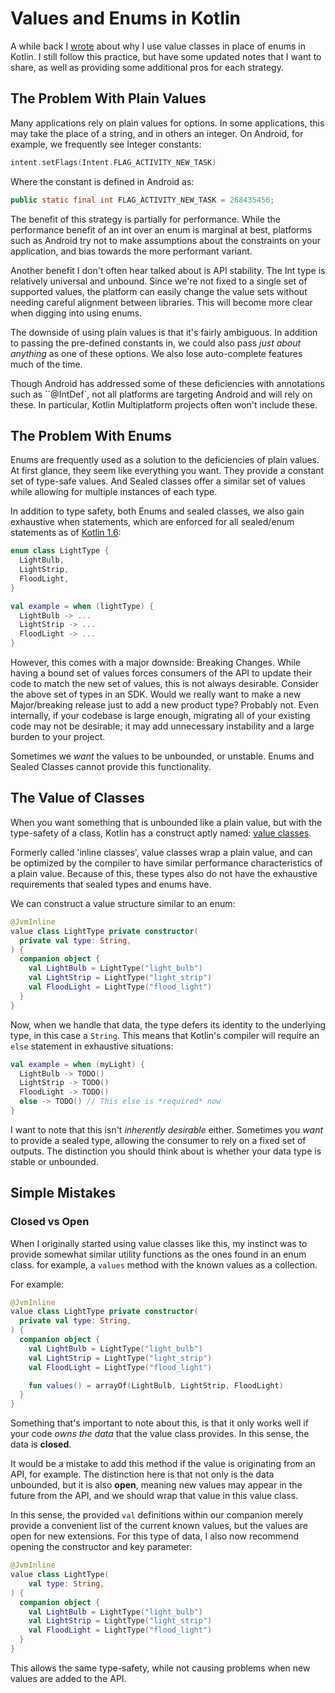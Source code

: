 Values and Enums in Kotlin
==========================

A while back I [wrote][1] about why I use value classes in place of enums in
Kotlin. I still follow this practice, but have some updated notes that
I want to share, as well as providing some additional pros for each strategy.

[1]: https://medium.com/@ReneeVandervelde/values-not-enums-1223f85c7f7

The Problem With Plain Values
-----------------------------

Many applications rely on plain values for options. In some applications,
this may take the place of a string, and in others an integer. On Android,
for example, we frequently see Integer constants:

```kotlin
intent.setFlags(Intent.FLAG_ACTIVITY_NEW_TASK)
```

Where the constant is defined in Android as:

```java
public static final int FLAG_ACTIVITY_NEW_TASK = 268435456;
```

The benefit of this strategy is partially for performance. While the
performance benefit of an int over an enum is marginal at best, platforms
such as Android try not to make assumptions about the constraints on your
application, and bias towards the more performant variant.

Another benefit I don't often hear talked about is API stability. The Int
type is relatively universal and unbound. Since we're not fixed to a single
set of supported values, the platform can easily change the value sets without
needing careful alignment between libraries. This will become more clear when
digging into using enums.

The downside of using plain values is that it's fairly ambiguous. In addition
to passing the pre-defined constants in, we could also pass
*just about anything* as one of these options. We also lose auto-complete
features much of the time.

Though Android has addressed some of these deficiencies with annotations
such as ``@IntDef`, not all platforms are targeting Android and will rely
on these. In particular, Kotlin Multiplatform projects often won't include
these.

The Problem With Enums
----------------------

Enums are frequently used as a solution to the deficiencies of plain values.
At first glance, they seem like everything you want. They provide a constant
set of type-safe values. And Sealed classes offer a similar set of values
while allowing for multiple instances of each type.

In addition to type safety, both Enums and sealed classes, we also gain
exhaustive when statements, which are enforced for all sealed/enum statements
as of [Kotlin 1.6]:

```kotlin
enum class LightType {
  LightBulb,
  LightStrip,
  FloodLight,
}

val example = when (lightType) {
  LightBulb -> ...
  LightStrip -> ...
  FloodLight -> ...
}
```

However, this comes with a major downside: Breaking Changes.
While having a bound set of values forces consumers of the API to update
their code to match the new set of values, this is not always desirable.
Consider the above set of types in an SDK. Would we really want to make
a new Major/breaking release just to add a new product type? Probably not.
Even internally, if your codebase is large enough, migrating all of your
existing code may not be desirable; it may add unnecessary instability and
a large burden to your project.

Sometimes we *want* the values to be unbounded, or unstable. Enums and
Sealed Classes cannot provide this functionality.

[Kotlin 1.6]: https://kotlinlang.org/docs/whatsnew16.html

The Value of Classes
--------------------

When you want something that is unbounded like a plain value, but with the
type-safety of a class, Kotlin has a construct aptly named: [value classes].

Formerly called 'inline classes', value classes wrap a plain value, and
can be optimized by the compiler to have similar performance characteristics
of a plain value. Because of this, these types also do not have the exhaustive
requirements that sealed types and enums have.

We can construct a value structure similar to an enum:

```kotlin
@JvmInline
value class LightType private constructor(
  private val type: String,
) {
  companion object {
    val LightBulb = LightType("light_bulb")
    val LightStrip = LightType("light_strip")
    val FloodLight = LightType("flood_light")
  }
}
```

Now, when we handle that data, the type defers its identity to the underlying
type, in this case a `String`. This means that Kotlin's compiler will require
an `else` statement in exhaustive situations:

```kotlin
val example = when (myLight) {
  LightBulb -> TODO()
  LightStrip -> TODO()
  FloodLight -> TODO()
  else -> TODO() // This else is *required* now
}
```

I want to note that this isn't *inherently desirable* either. Sometimes
you *want* to provide a sealed type, allowing the consumer to rely on a
fixed set of outputs. The distinction you should think about is whether
your data type is stable or unbounded.

[value classes]: https://kotlinlang.org/docs/inline-classes.html

Simple Mistakes
---------------

### Closed vs Open

When I originally started using value classes like this, my instinct was
to provide somewhat similar utility functions as the ones found in an
enum class. for example, a `values` method with the known values as a collection.

For example:

```kotlin
@JvmInline
value class LightType private constructor(
  private val type: String,
) {
  companion object {
    val LightBulb = LightType("light_bulb")
    val LightStrip = LightType("light_strip")
    val FloodLight = LightType("flood_light")

    fun values() = arrayOf(LightBulb, LightStrip, FloodLight)
  }
}
```

Something that's important to note about this, is that it only works well
if your code *owns the data* that the value class provides. In this sense,
the data is **closed**.

It would be a mistake to add this method if the value is originating from
an API, for example. The distinction here is that not only is the data
unbounded, but it is also **open**, meaning new values may appear in the
future from the API, and we should wrap that value in this value class.

In this sense, the provided `val` definitions within our companion merely
provide a convenient list of the current known values, but the values are
open for new extensions. For this type of data, I also now recommend opening
the constructor and key parameter:

```kotlin
@JvmInline
value class LightType(
    val type: String,
) {
  companion object {
    val LightBulb = LightType("light_bulb")
    val LightStrip = LightType("light_strip")
    val FloodLight = LightType("flood_light")
  }
}
```

This allows the same type-safety, while not causing problems when new values
are added to the API.
